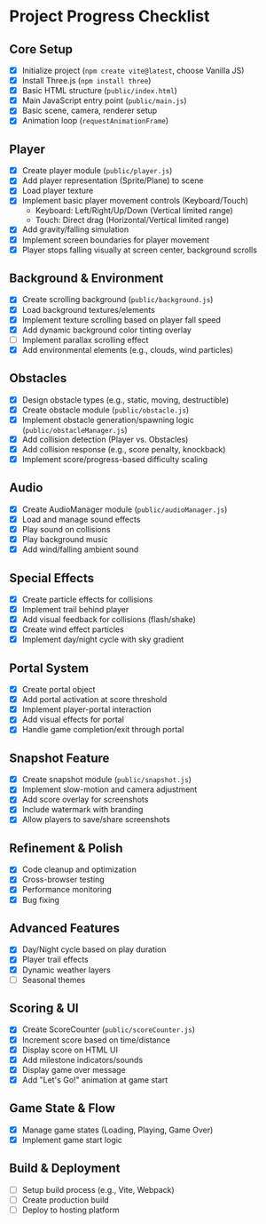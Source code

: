 # Project Progress Checklist

## Core Setup
- [x] Initialize project (`npm create vite@latest`, choose Vanilla JS)
- [x] Install Three.js (`npm install three`)
- [x] Basic HTML structure (`public/index.html`)
- [x] Main JavaScript entry point (`public/main.js`)
- [x] Basic scene, camera, renderer setup
- [x] Animation loop (`requestAnimationFrame`)

## Player
- [x] Create player module (`public/player.js`)
- [x] Add player representation (Sprite/Plane) to scene
- [x] Load player texture
- [x] Implement basic player movement controls (Keyboard/Touch)
  - Keyboard: Left/Right/Up/Down (Vertical limited range)
  - Touch: Direct drag (Horizontal/Vertical limited range)
- [x] Add gravity/falling simulation
- [x] Implement screen boundaries for player movement
- [x] Player stops falling visually at screen center, background scrolls

## Background & Environment
- [x] Create scrolling background (`public/background.js`)
- [x] Load background textures/elements
- [x] Implement texture scrolling based on player fall speed
- [x] Add dynamic background color tinting overlay
- [ ] Implement parallax scrolling effect
- [x] Add environmental elements (e.g., clouds, wind particles)

## Obstacles
- [x] Design obstacle types (e.g., static, moving, destructible)
- [x] Create obstacle module (`public/obstacle.js`)
- [x] Implement obstacle generation/spawning logic (`public/obstacleManager.js`)
- [x] Add collision detection (Player vs. Obstacles)
- [x] Add collision response (e.g., score penalty, knockback)
- [x] Implement score/progress-based difficulty scaling

## Audio
- [x] Create AudioManager module (`public/audioManager.js`)
- [x] Load and manage sound effects
- [x] Play sound on collisions
- [x] Play background music
- [x] Add wind/falling ambient sound

## Special Effects
- [x] Create particle effects for collisions
- [x] Implement trail behind player
- [x] Add visual feedback for collisions (flash/shake)
- [x] Create wind effect particles
- [x] Implement day/night cycle with sky gradient

## Portal System
- [x] Create portal object
- [x] Add portal activation at score threshold
- [x] Implement player-portal interaction
- [x] Add visual effects for portal
- [x] Handle game completion/exit through portal

## Snapshot Feature
- [x] Create snapshot module (`public/snapshot.js`) 
- [x] Implement slow-motion and camera adjustment
- [x] Add score overlay for screenshots
- [x] Include watermark with branding
- [x] Allow players to save/share screenshots

## Refinement & Polish
- [x] Code cleanup and optimization
- [x] Cross-browser testing
- [x] Performance monitoring
- [x] Bug fixing

## Advanced Features
- [x] Day/Night cycle based on play duration
- [x] Player trail effects
- [x] Dynamic weather layers
- [ ] Seasonal themes

## Scoring & UI
- [x] Create ScoreCounter (`public/scoreCounter.js`)
- [x] Increment score based on time/distance
- [x] Display score on HTML UI
- [x] Add milestone indicators/sounds
- [x] Display game over message
- [x] Add "Let's Go!" animation at game start

## Game State & Flow
- [x] Manage game states (Loading, Playing, Game Over)
- [x] Implement game start logic

## Build & Deployment
- [ ] Setup build process (e.g., Vite, Webpack)
- [ ] Create production build
- [ ] Deploy to hosting platform
